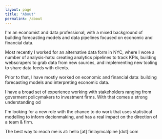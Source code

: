 ```yaml
---
layout: page
title: "About"
permalink: /about
---
```


I'm an economist and data professional, with a mixed background of building forecasting models and data pipelines focused on economic and financial data.

Most recently I worked for an alternative data form in NYC, where I wore a number of analysis-hats: creating analytics pipelines to track KPIs, building webscrapers to grab data from new sources, and implementing new tooling to share data feeds with clients.

Prior to that, I have mostly worked on economic and financial data: building forecasting models and interpreting economic data.

I have a broad set of experience working with stakeholders ranging from goverment policymakers to investment firms. With that comes a strong understanding od 

I'm looking for a new role with the chance to do work that uses statistical modelling to inform decionmaking, and has a real impact on the direction of a team & firm.

The best way to reach me is at: hello [at] finlaymcalpine [dot] com
